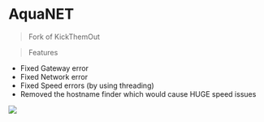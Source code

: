 # AquaNET
> Fork of KickThemOut


> Features
* Fixed Gateway error
* Fixed Network error
* Fixed Speed errors (by using threading)
* Removed the hostname finder which would cause HUGE speed issues
<img src="https://i.imgur.com/igJGR99.png">
